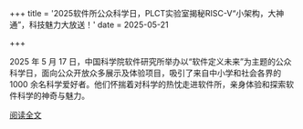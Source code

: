 +++
title = '2025软件所公众科学日，PLCT实验室揭秘RISC-V“小架构，大神通”，科技魅力大放送！'
date = 2025-05-21

+++

2025 年 5 月 17 日，中国科学院软件研究所举办以“软件定义未来”为主题的公众科学日，面向公众开放众多展示及体验项目，吸引了来自中小学和社会各界的 1000 余名科学爱好者。他们怀揣着对科学的热忱走进软件所，亲身体验和探索软件科学的神奇与魅力。

[阅读全文](https://mp.weixin.qq.com/s/lXXLUuNh_aOBXEh3oXxECw)

